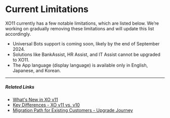 # Current Limitations

XO11 currently has a few notable limitations, which are listed below. We’re working on gradually removing these limitations and will update this list accordingly. 

* Universal Bots support is coming soon, likely by the end of September 2024.
* Solutions like BankAssist, HR Assist, and IT Assist cannot be upgraded to XO11. 
* The App language (display language) is available only in English, Japanese, and Korean. 

<hr>

##### Related Links

* [What's New in XO v11](../getting-started/whats-new-in-xo-platform.md)
* [Key Differences - XO v11 vs. v10](../getting-started/key-differences-between-xo11-and-xo10.md)
* [Migration Path for Existing Customers - Upgrade Journey](../getting-started/whats-new-in-xo-platform.md#migration-path-for-existing-customers-upgrade-journey)

